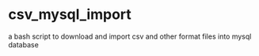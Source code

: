 # csv_mysql_import
a bash script to download and import csv and other format files into mysql database
